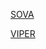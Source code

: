 [SOVA](https://tea-mochi.github.io/valorant-lineups/sova.html)

[VIPER](https://tea-mochi.github.io/valorant-lineups/viper.html)